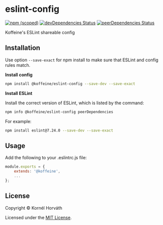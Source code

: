 # eslint-config

[![npm (scoped)](https://img.shields.io/npm/v/@koffeine/eslint-config)](https://www.npmjs.com/package/@koffeine/eslint-config)
[![devDependencies Status](https://david-dm.org/koffeine/eslint-config/dev-status.svg)](https://david-dm.org/koffeine/eslint-config?type=dev)
[![peerDependencies Status](https://david-dm.org/koffeine/eslint-config/peer-status.svg)](https://david-dm.org/koffeine/eslint-config?type=peer)

Koffeine's ESLint shareable config

## Installation

Use option `--save-exact` for npm install to make sure that ESLint and config rules match.

__Install config__

```sh
npm install @koffeine/eslint-config --save-dev --save-exact
```

__Install ESLint__

Install the correct version of ESLint, which is listed by the command:

```sh
npm info @koffeine/eslint-config peerDependencies
```

For example:

```sh
npm install eslint@7.24.0 --save-dev --save-exact
```

## Usage

Add the following to your .eslintrc.js file:

```js
module.exports = {
	extends: '@koffeine',
	...
};
```

## License

Copyright © Kornél Horváth

Licensed under the [MIT License](https://raw.githubusercontent.com/koffeine/eslint-config/master/LICENSE).